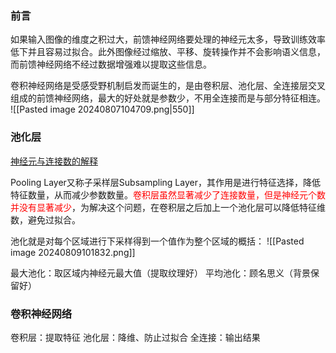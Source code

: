 ### 前言
如果输入图像的维度之积过大，前馈神经网络要处理的神经元太多，导致训练效率低下并且容易过拟合。此外图像经过缩放、平移、旋转操作并不会影响语义信息，而前馈神经网络不经过数据增强难以提取这些信息。

卷积神经网络是受感受野机制启发而诞生的，是由卷积层、池化层、全连接层交叉组成的前馈神经网络，最大的好处就是参数少，不用全连接而是与部分特征相连。
![[Pasted image 20240807104709.png|550]]


### 池化层
[神经元与连接数的解释]([什么是卷积神经网络中的-----“神经元”以及“连接数”_卷积神经网络神经元个数-CSDN博客](https://blog.csdn.net/weixin_43200669/article/details/101063068))

Pooling Layer又称子采样层Subsampling Layer，其作用是进行特征选择，降低特征数量，从而减少参数数量。<font color="#ff0000">卷积层虽然显著减少了连接数量，但是神经元个数并没有显著减少</font>，为解决这个问题，在卷积层之后加上一个池化层可以降低特征维数，避免过拟合。

池化就是对每个区域进行下采样得到一个值作为整个区域的概括：
![[Pasted image 20240809101832.png]]

最大池化：取区域内神经元最大值（提取纹理好）
平均池化：顾名思义（背景保留好）

### 卷积神经网络
卷积层：提取特征
池化层：降维、防止过拟合
全连接：输出结果
